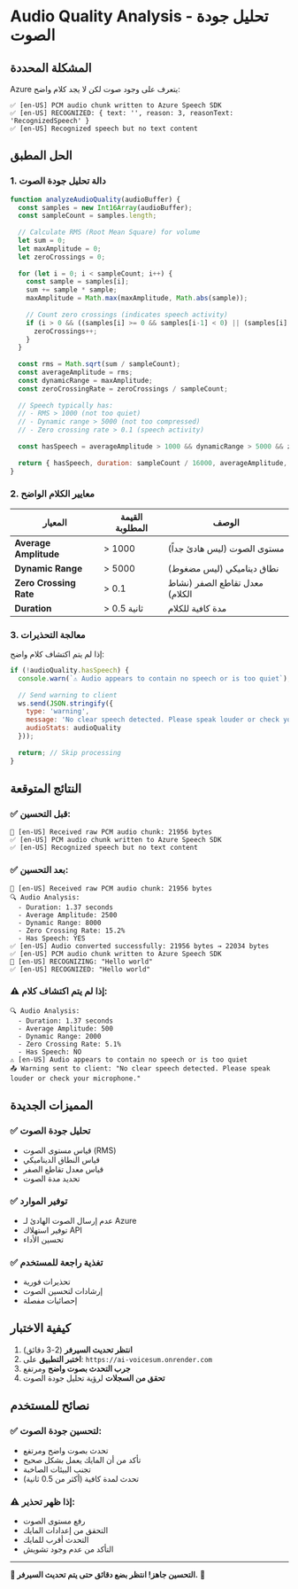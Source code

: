 # Audio Quality Analysis - تحليل جودة الصوت

## المشكلة المحددة

Azure يتعرف على وجود صوت لكن لا يجد كلام واضح:
```
✅ [en-US] PCM audio chunk written to Azure Speech SDK
✅ [en-US] RECOGNIZED: { text: '', reason: 3, reasonText: 'RecognizedSpeech' }
✅ [en-US] Recognized speech but no text content
```

## الحل المطبق

### 1. **دالة تحليل جودة الصوت**

```javascript
function analyzeAudioQuality(audioBuffer) {
  const samples = new Int16Array(audioBuffer);
  const sampleCount = samples.length;
  
  // Calculate RMS (Root Mean Square) for volume
  let sum = 0;
  let maxAmplitude = 0;
  let zeroCrossings = 0;
  
  for (let i = 0; i < sampleCount; i++) {
    const sample = samples[i];
    sum += sample * sample;
    maxAmplitude = Math.max(maxAmplitude, Math.abs(sample));
    
    // Count zero crossings (indicates speech activity)
    if (i > 0 && ((samples[i] >= 0 && samples[i-1] < 0) || (samples[i] < 0 && samples[i-1] >= 0))) {
      zeroCrossings++;
    }
  }
  
  const rms = Math.sqrt(sum / sampleCount);
  const averageAmplitude = rms;
  const dynamicRange = maxAmplitude;
  const zeroCrossingRate = zeroCrossings / sampleCount;
  
  // Speech typically has:
  // - RMS > 1000 (not too quiet)
  // - Dynamic range > 5000 (not too compressed)
  // - Zero crossing rate > 0.1 (speech activity)
  
  const hasSpeech = averageAmplitude > 1000 && dynamicRange > 5000 && zeroCrossingRate > 0.1;
  
  return { hasSpeech, duration: sampleCount / 16000, averageAmplitude, dynamicRange, zeroCrossingRate };
}
```

### 2. **معايير الكلام الواضح**

| المعيار | القيمة المطلوبة | الوصف |
|---------|----------------|--------|
| **Average Amplitude** | > 1000 | مستوى الصوت (ليس هادئ جداً) |
| **Dynamic Range** | > 5000 | نطاق ديناميكي (ليس مضغوط) |
| **Zero Crossing Rate** | > 0.1 | معدل تقاطع الصفر (نشاط الكلام) |
| **Duration** | > 0.5 ثانية | مدة كافية للكلام |

### 3. **معالجة التحذيرات**

إذا لم يتم اكتشاف كلام واضح:
```javascript
if (!audioQuality.hasSpeech) {
  console.warn(`⚠️ Audio appears to contain no speech or is too quiet`);
  
  // Send warning to client
  ws.send(JSON.stringify({ 
    type: 'warning', 
    message: 'No clear speech detected. Please speak louder or check your microphone.',
    audioStats: audioQuality
  }));
  
  return; // Skip processing
}
```

## النتائج المتوقعة

### ✅ **قبل التحسين:**
```
🎵 [en-US] Received raw PCM audio chunk: 21956 bytes
✅ [en-US] PCM audio chunk written to Azure Speech SDK
✅ [en-US] Recognized speech but no text content
```

### ✅ **بعد التحسين:**
```
🎵 [en-US] Received raw PCM audio chunk: 21956 bytes
🔍 Audio Analysis:
  - Duration: 1.37 seconds
  - Average Amplitude: 2500
  - Dynamic Range: 8000
  - Zero Crossing Rate: 15.2%
  - Has Speech: YES
✅ [en-US] Audio converted successfully: 21956 bytes → 22034 bytes
✅ [en-US] PCM audio chunk written to Azure Speech SDK
🎤 [en-US] RECOGNIZING: "Hello world"
✅ [en-US] RECOGNIZED: "Hello world"
```

### ⚠️ **إذا لم يتم اكتشاف كلام:**
```
🔍 Audio Analysis:
  - Duration: 1.37 seconds
  - Average Amplitude: 500
  - Dynamic Range: 2000
  - Zero Crossing Rate: 5.1%
  - Has Speech: NO
⚠️ [en-US] Audio appears to contain no speech or is too quiet
📤 Warning sent to client: "No clear speech detected. Please speak louder or check your microphone."
```

## المميزات الجديدة

### ✅ **تحليل جودة الصوت**
- قياس مستوى الصوت (RMS)
- قياس النطاق الديناميكي
- قياس معدل تقاطع الصفر
- تحديد مدة الصوت

### ✅ **توفير الموارد**
- عدم إرسال الصوت الهادئ لـ Azure
- توفير استهلاك API
- تحسين الأداء

### ✅ **تغذية راجعة للمستخدم**
- تحذيرات فورية
- إرشادات لتحسين الصوت
- إحصائيات مفصلة

## كيفية الاختبار

1. **انتظر تحديث السيرفر** (2-3 دقائق)
2. **اختبر التطبيق** على: `https://ai-voicesum.onrender.com`
3. **جرب التحدث بصوت واضح** ومرتفع
4. **تحقق من السجلات** لرؤية تحليل جودة الصوت

## نصائح للمستخدم

### ✅ **لتحسين جودة الصوت:**
- تحدث بصوت واضح ومرتفع
- تأكد من أن المايك يعمل بشكل صحيح
- تجنب البيئات الصاخبة
- تحدث لمدة كافية (أكثر من 0.5 ثانية)

### ⚠️ **إذا ظهر تحذير:**
- رفع مستوى الصوت
- التحقق من إعدادات المايك
- التحدث أقرب للمايك
- التأكد من عدم وجود تشويش

---

**🎯 التحسين جاهز! انتظر بضع دقائق حتى يتم تحديث السيرفر.** 🚀 